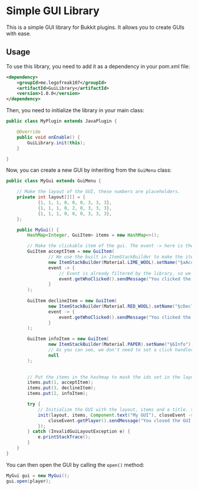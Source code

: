 # Simple GUI Library

This is a simple GUI library for Bukkit plugins. It allows you to create GUIs with ease.

## Usage

To use this library, you need to add it as a dependency in your pom.xml file:

```xml
<dependency>
    <groupId>me.legofreak107</groupId>
    <artifactId>GuiLibrary</artifactId>
    <version>1.0.0</version>
</dependency>
```

Then, you need to initialize the library in your main class:

```java
public class MyPlugin extends JavaPlugin {

    @Override
    public void onEnable() {
        GuiLibrary.init(this);
    }

}
```

Now, you can create a new GUI by inheriting from the `GuiMenu` class:

```java
public class MyGui extends GuiMenu {

    // Make the layout of the GUI, these numbers are placeholders.
    private int layout[][] = {
            {1, 1, 1, 0, 0, 0, 3, 3, 3},
            {1, 1, 1, 0, 2, 0, 3, 3, 3},
            {1, 1, 1, 0, 0, 0, 3, 3, 3},
    };

    public MyGui() {
        HashMap<Integer, GuiItem> items = new HashMap<>();

        // Make the clickable item of the gui. The event -> here is the event that is called when the item is clicked.
        GuiItem acceptItem = new GuiItem(
                // We use the built in ItemStackBuilder to make the item.
                new ItemStackBuilder(Material.LIME_WOOL).setName("§aAccept").build(),
                event -> {
                    // Event is already filtered by the library, so we can just send a message to the player.
                    event.getWhoClicked().sendMessage("You clicked the accept button!");
                }
        );
        
        GuiItem declineItem = new GuiItem(
                new ItemStackBuilder(Material.RED_WOOL).setName("§cDecline").build(),
                event -> {
                    event.getWhoClicked().sendMessage("You clicked the decline button!");
                }
        );

        GuiItem infoItem = new GuiItem(
                new ItemStackBuilder(Material.PAPER).setName("§6Info").build(),
                // As you can see, we don't need to set a click handler for this item.
                null
        );

        
        // Put the items in the hashmap to mask the ids set in the layout.
        items.put(1, acceptItem);
        items.put(3, declineItem);
        items.put(2, infoItem);

        try {
            // Initialize the GUI with the layout, items and a title. the CloseEvent is called when the GUI is closed.
            init(layout, items, Component.text("My GUI"), closeEvent -> {
                closeEvent.getPlayer().sendMessage("You closed the GUI!");
            });
        } catch (InvalidGuiLayoutException e) {
            e.printStackTrace();
        }
    }
}
```

You can then open the GUI by calling the `open()` method:

```java
MyGui gui = new MyGui();
gui.open(player);
```